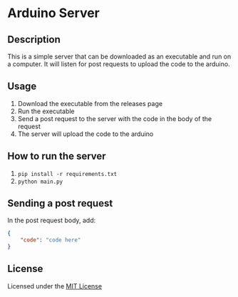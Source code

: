 # Arduino Server

## Description

This is a simple server that can be downloaded as an executable and run on a computer. It will listen for post requests to upload the code to the arduino.

## Usage

1. Download the executable from the releases page
2. Run the executable
3. Send a post request to the server with the code in the body of the request
4. The server will upload the code to the arduino

## How to run the server

1. ```pip install -r requirements.txt```
2. ```python main.py```

## Sending a post request

In the post request body, add:

```json
{
    "code": "code here"
}
```

## License

Licensed under the [MIT License](LICENSE)
